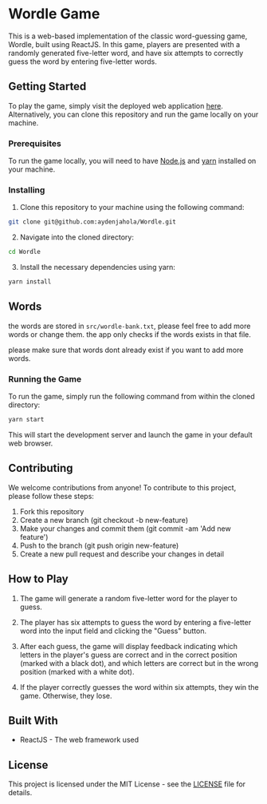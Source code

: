 # Wordle Game

This is a web-based implementation of the classic word-guessing game, Wordle, built using ReactJS. In this game, players are presented with a randomly generated five-letter word, and have six attempts to correctly guess the word by entering five-letter words.

## Getting Started

To play the game, simply visit the deployed web application [here](https://aydenjahola.github.io/Wordle). Alternatively, you can clone this repository and run the game locally on your machine.

### Prerequisites

To run the game locally, you will need to have [Node.js](https://nodejs.org/en/) and [yarn](https://yarnpkg.com/) installed on your machine.

### Installing

1. Clone this repository to your machine using the following command:

```sh
git clone git@github.com:aydenjahola/Wordle.git
```

2. Navigate into the cloned directory:

```sh
cd Wordle
```

3. Install the necessary dependencies using yarn:

```sh
yarn install
```

## Words

the words are stored in `src/wordle-bank.txt`, please feel free to add more words or change them. the app only checks if the words exists in that file.

please make sure that words dont already exist if you want to add more words.

### Running the Game

To run the game, simply run the following command from within the cloned directory:

```sh
yarn start
```

This will start the development server and launch the game in your default web browser.

## Contributing

We welcome contributions from anyone! To contribute to this project, please follow these steps:

1.  Fork this repository
2.  Create a new branch (git checkout -b new-feature)
3.  Make your changes and commit them (git commit -am 'Add new feature')
4.  Push to the branch (git push origin new-feature)
5.  Create a new pull request and describe your changes in detail

## How to Play

1. The game will generate a random five-letter word for the player to guess.

2. The player has six attempts to guess the word by entering a five-letter word into the input field and clicking the "Guess" button.

3. After each guess, the game will display feedback indicating which letters in the player's guess are correct and in the correct position (marked with a black dot), and which letters are correct but in the wrong position (marked with a white dot).

4. If the player correctly guesses the word within six attempts, they win the game. Otherwise, they lose.

## Built With

- ReactJS - The web framework used

## License

This project is licensed under the MIT License - see the [LICENSE](https://github.com/aydenjahola/Wordle/blob/main/LICENSE) file for details.
